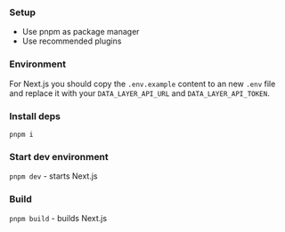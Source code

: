 ### Setup
* Use pnpm as package manager
* Use recommended plugins

### Environment
For Next.js you should copy the `.env.example` content to an new `.env` file and replace it with your `DATA_LAYER_API_URL` and `DATA_LAYER_API_TOKEN`.

### Install deps
`pnpm i`

### Start dev environment
`pnpm dev` - starts Next.js

### Build
`pnpm build` - builds Next.js
